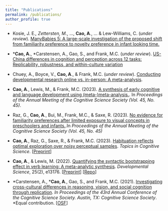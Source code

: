 ```yaml
---
title: "Publications"
permalink: /publications/
author_profile: true
---
```


- Kosie, J. E.*, Zettersten, M.*, ...,  **Cao, A**., ... & Lew-Williams, C. (*under review*). [ManyBabies 5: A large-scale investigation of the proposed shift from familiarity preference to novelty preference in infant looking time.](https://psyarxiv.com/ck3vd/)

- \***Cao, A.**, \*Carstensen, A., Gao, S., and Frank, M.C. (*under review*). [US-China differences in cognition and perception across 12 tasks: Replicability, robustness, and within-culture variation](https://psyarxiv.com/bxqj3)

- Chuey, A., Boyce, V., **Cao, A**., & Frank, M.C. (*under review*). [Conducting developmental research online vs. in-person: A meta-analysis](https://psyarxiv.com/qc6fw).

- **Cao, A**., Lewis, M., & Frank, M.C. (2023). [A synthesis of early cognitive and language development using (meta-)meta-analysis.](https://escholarship.org/uc/item/1dw0q9pg). In *Proceedings of the Annual Meeting of the Cognitive Science Society (Vol. 45, No. 45)*.

- Raz, G., **Cao, A**., Bui, M., Frank, M.C., & Saxe, R. (2023). [No evidence for familiarity preferences after limited exposure to visual concepts in preschoolers and infants.](https://escholarship.org/uc/item/5f38t3cd).In *Proceedings of the Annual Meeting of the Cognitive Science Society (Vol. 45, No. 45)*

- **Cao, A**., Raz, G., Saxe, R., & Frank, M.C. (2023). [Habituation reflects optimal exploration over noisy perceptual samples](https://onlinelibrary.wiley.com/doi/10.1111/tops.12631). *Topics in Cognitive Science*. [[Preprint](https://psyarxiv.com/jb7qy)]

- **Cao, A**., & Lewis, M. (2022). [Quantifying the syntactic bootstrapping effect in verb learning: A meta-analytic synthesis](https://onlinelibrary.wiley.com/doi/full/10.1111/desc.13176). *Developmental Science*, 25(2), e13176. [[Preprint](https://psyarxiv.com/x8ynm)] [[Repo](https://github.com/anjiecao/SyntacticBootstrappingMA)]

- \*Carstensen, A., \***Cao, A**., Gao, S., and Frank, M.C. (2021). [Investigating cross-cultural differences in reasoning, vision, and social cognition through replication](https://escholarship.org/content/qt3sn0030x/qt3sn0030x.pdf). *In Proceedings of the 43rd Annual Conference of the Cognitive Science Society. Austin, TX: Cognitive Science Society*. *Equal contribution.  [[OSF](https://osf.io/65hwd/)]


